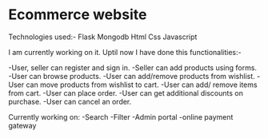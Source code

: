 # Ecommerce website

Technologies used:-
 Flask
 Mongodb
 Html
 Css
 Javascript

  I am currently working on it. Uptil now I have done this functionalities:-

-User, seller can register and sign in.
-Seller can add products using forms.
-User can browse products.
-User can add/remove products from wishlist.
-User can move products from wishlist to cart.
-User can add/ remove items from cart.
-User can place order.
-User can get additional discounts on purchase.
-User can cancel an order.

Currently working on:
-Search
-Filter
-Admin portal
-online payment gateway
